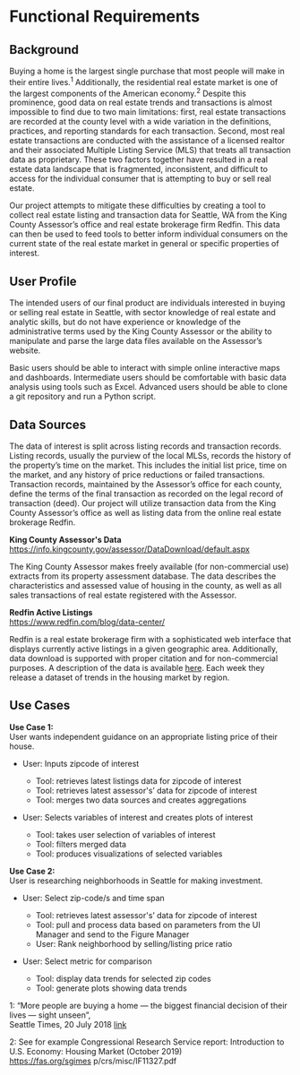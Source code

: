 # Functional Requirements  

## Background  

Buying a home is the largest single purchase that most people will make in their entire lives.<sup>1</sup> Additionally, the residential real estate market is one of the largest components of the American economy.<sup>2</sup> Despite this prominence, good data on real estate trends and transactions is almost impossible to find due to two main limitations: first, real estate transactions are recorded at the county level with a wide variation in the definitions, practices, and reporting standards for each transaction. Second, most real estate transactions are conducted with the assistance of a licensed realtor and their associated Multiple Listing Service (MLS) that treats all transaction data as proprietary. These two factors together have resulted in a real estate data landscape that is fragmented, inconsistent, and difficult to access for the individual consumer that is attempting to buy or sell real estate.  

Our project attempts to mitigate these difficulties by creating a tool to collect real estate listing and transaction data for Seattle, WA from the King County Assessor’s office and real estate brokerage firm Redfin. This data can then be used to feed tools to better inform individual consumers on the current state of the real estate market in general or specific properties of interest. 

## User Profile  

The intended users of our final product are individuals interested in buying or selling real estate in Seattle, with sector knowledge of real estate and analytic skills, but do not have experience or knowledge of the administrative terms used by the King County Assessor or the ability to manipulate and parse the large data files available on the Assessor’s website.  

Basic users should be able to interact with simple online interactive maps and dashboards. Intermediate users should be comfortable with basic data analysis using tools such as Excel. Advanced users should be able to clone a git repository and run a Python script.  

## Data Sources  

The data of interest is split across listing records and transaction records. Listing records, usually the purview of the local MLSs, records the history of the property’s time on the market. This includes the initial list price, time on the market, and any history of price reductions or failed transactions. Transaction records, maintained by the Assessor’s office for each county, define the terms of the final transaction as recorded on the legal record of transaction (deed). Our project will utilize transaction data from the King County Assessor’s office as well as listing data from the online real estate brokerage Redfin.  

__King County Assessor's Data__  
https://info.kingcounty.gov/assessor/DataDownload/default.aspx

The King County Assessor makes freely available (for non-commercial use) extracts from its property assessment database. The data describes the characteristics and assessed value of housing in the county, as well as all sales transactions of real estate registered with the Assessor.  

__Redfin Active Listings__   
https://www.redfin.com/blog/data-center/

Redfin is a real estate brokerage firm with a sophisticated web interface that displays currently active listings in a given geographic area. Additionally, data download is supported with proper citation and for non-commercial purposes. A description of the data is available [here](https://docs.google.com/spreadsheets/d/1YNT5VfZTwSnUK7nqGAPGZUqOVBbsIC_M1vTgYCCLtVg/edit#gid=635767466). Each week they release a dataset of trends in the housing market by region.  

## Use Cases  

__Use Case 1:__  
User wants independent guidance on an appropriate listing price of their house.

- User: Inputs zipcode of interest   
    - Tool:  retrieves latest listings data for zipcode of interest
    - Tool:  retrieves latest assessor's’ data for zipcode of interest
    - Tool:  merges two data sources and creates aggregations

- User: Selects variables of interest and creates plots of interest
   - Tool: takes user selection of variables of interest
   - Tool: filters merged data
   - Tool: produces visualizations of selected variables

    
__Use Case 2:__  
User is researching neighborhoods in Seattle for making investment.

- User: Select zip-code/s and time span
   - Tool: retrieves latest assessor's’ data for zipcode of interest
   - Tool: pull and process data based on parameters from the UI Manager and send to the Figure Manager
   - User: Rank neighborhood by selling/listing price ratio

- User: Select metric for comparison
    - Tool: display data trends for selected zip codes
    - Tool: generate plots showing data trends

1: “More people are buying a home — the biggest financial decision of their lives — sight unseen”,  
    Seattle Times, 20 July 2018 [link](https://www.seattletimes.com/business/real-estate/more-people-are-buying-a-home-the-biggest-financial-decision-of-their-lives-sight-unseen/)  
    
2: See for example Congressional Research Service report: Introduction to U.S. Economy: Housing Market (October 2019)  
    https://fas.org/sgimes p/crs/misc/IF11327.pdf
